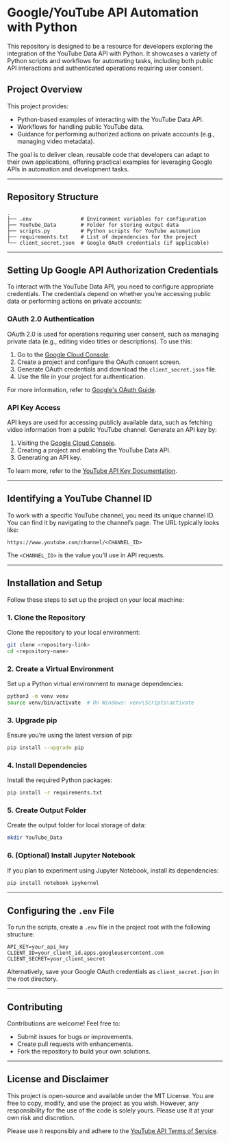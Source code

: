 # Google/YouTube API Automation with Python

This repository is designed to be a resource for developers exploring the integration of the YouTube Data API with Python. It showcases a variety of Python scripts and workflows for automating tasks, including both public API interactions and authenticated operations requiring user consent.

## Project Overview

This project provides:
- Python-based examples of interacting with the YouTube Data API.
- Workflows for handling public YouTube data.
- Guidance for performing authorized actions on private accounts (e.g., managing video metadata).

The goal is to deliver clean, reusable code that developers can adapt to their own applications, offering practical examples for leveraging Google APIs in automation and development tasks.

---

## Repository Structure

```
.
├── .env                # Environment variables for configuration
├── YouTube_Data        # Folder for storing output data
├── scripts.py          # Python scripts for YouTube automation
├── requirements.txt    # List of dependencies for the project
└── client_secret.json  # Google OAuth credentials (if applicable)
```

---

## Setting Up Google API Authorization Credentials

To interact with the YouTube Data API, you need to configure appropriate credentials. The credentials depend on whether you’re accessing public data or performing actions on private accounts:

### OAuth 2.0 Authentication

OAuth 2.0 is used for operations requiring user consent, such as managing private data (e.g., editing video titles or descriptions). To use this:
1. Go to the [Google Cloud Console](https://console.cloud.google.com/).
2. Create a project and configure the OAuth consent screen.
3. Generate OAuth credentials and download the `client_secret.json` file.
4. Use the file in your project for authentication.

For more information, refer to [Google's OAuth Guide](https://developers.google.com/identity/protocols/oauth2).

### API Key Access

API keys are used for accessing publicly available data, such as fetching video information from a public YouTube channel. Generate an API key by:
1. Visiting the [Google Cloud Console](https://console.cloud.google.com/).
2. Creating a project and enabling the YouTube Data API.
3. Generating an API key.

To learn more, refer to the [YouTube API Key Documentation](https://developers.google.com/youtube/registering_an_application).

---

## Identifying a YouTube Channel ID

To work with a specific YouTube channel, you need its unique channel ID. You can find it by navigating to the channel’s page. The URL typically looks like:

```
https://www.youtube.com/channel/<CHANNEL_ID>
```

The `<CHANNEL_ID>` is the value you’ll use in API requests.

---

## Installation and Setup

Follow these steps to set up the project on your local machine:

### 1. Clone the Repository

Clone the repository to your local environment:

```bash
git clone <repository-link>
cd <repository-name>
```

### 2. Create a Virtual Environment

Set up a Python virtual environment to manage dependencies:

```bash
python3 -m venv venv
source venv/bin/activate  # On Windows: venv\Scripts\activate
```

### 3. Upgrade pip

Ensure you’re using the latest version of pip:

```bash
pip install --upgrade pip
```

### 4. Install Dependencies

Install the required Python packages:

```bash
pip install -r requirements.txt
```

### 5. Create Output Folder

Create the output folder for local storage of data:


```bash
mkdir YouTube_Data
```

### 6. (Optional) Install Jupyter Notebook

If you plan to experiment using Jupyter Notebook, install its dependencies:

```bash
pip install notebook ipykernel
```

---

## Configuring the `.env` File

To run the scripts, create a `.env` file in the project root with the following structure:

```
API_KEY=your_api_key
CLIENT_ID=your_client_id.apps.googleusercontent.com
CLIENT_SECRET=your_client_secret
```

Alternatively, save your Google OAuth credentials as `client_secret.json` in the root directory.

---

## Contributing

Contributions are welcome! Feel free to:
- Submit issues for bugs or improvements.
- Create pull requests with enhancements.
- Fork the repository to build your own solutions.

---


## License and Disclaimer

This project is open-source and available under the MIT License. You are free to copy, modify, and use the project as you wish. However, any responsibility for the use of the code is solely yours. Please use it at your own risk and discretion. 

Please use it responsibly and adhere to the [YouTube API Terms of Service](https://developers.google.com/youtube/terms).
